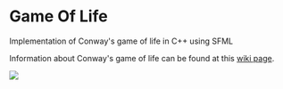 # Game Of Life

Implementation of Conway's game of life in C++ using SFML 

Information about Conway's game of life can be found at this [wiki page](https://en.wikipedia.org/wiki/Conway%27s_Game_of_Life).

![](assets/gif/gameoflife.gif)